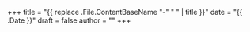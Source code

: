 +++
title = "{{ replace .File.ContentBaseName "-" " " | title }}"
date = "{{ .Date }}"
draft = false
author = ""
+++

